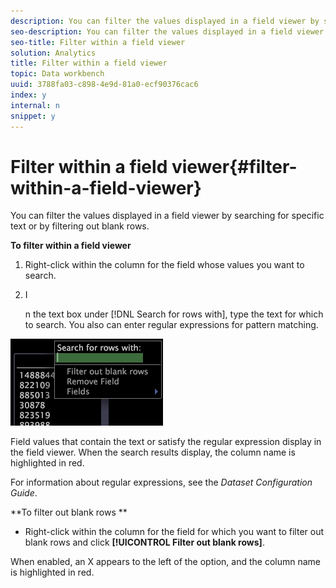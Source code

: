 ```yaml
---
description: You can filter the values displayed in a field viewer by searching for specific text or by filtering out blank rows.
seo-description: You can filter the values displayed in a field viewer by searching for specific text or by filtering out blank rows.
seo-title: Filter within a field viewer
solution: Analytics
title: Filter within a field viewer
topic: Data workbench
uuid: 3788fa03-c898-4e9d-81a0-ecf90376cac6
index: y
internal: n
snippet: y
---
```


# Filter within a field viewer{#filter-within-a-field-viewer}

You can filter the values displayed in a field viewer by searching for specific text or by filtering out blank rows.

 **To filter within a field viewer**

1. Right-click within the column for the field whose values you want to search. 
1. I

   n the text box under [!DNL Search for rows with], type the text for which to search. You also can enter regular expressions for pattern matching.

![](assets/vis_FieldViewer_Search.png)

Field values that contain the text or satisfy the regular expression display in the field viewer. When the search results display, the column name is highlighted in red.

For information about regular expressions, see the *Dataset Configuration Guide*.

**To filter out blank rows **

* Right-click within the column for the field for which you want to filter out blank rows and click **[!UICONTROL Filter out blank rows]**.

When enabled, an X appears to the left of the option, and the column name is highlighted in red. 
